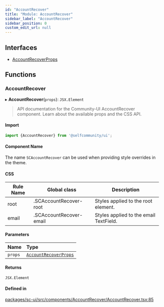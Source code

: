 ```yaml
---
id: "AccountRecover"
title: "Module: AccountRecover"
sidebar_label: "AccountRecover"
sidebar_position: 0
custom_edit_url: null
---
```


## Interfaces

- [AccountRecoverProps](../interfaces/AccountRecover.AccountRecoverProps.md)

## Functions

### AccountRecover

▸ **AccountRecover**(`props`): `JSX.Element`

> API documentation for the Community-UI AccountRecover component. Learn about the available props and the CSS API.

#### Import

```jsx
import {AccountRecover} from '@selfcommunity/ui';
```

#### Component Name

The name `SCAccountRecover` can be used when providing style overrides in the theme.

#### CSS

|Rule Name|Global class|Description|
|---|---|---|
|root|.SCAccountRecover-root|Styles applied to the root element.|
|email|.SCAccountRecover-email|Styles applied to the email TextField.|

#### Parameters

| Name | Type |
| :------ | :------ |
| `props` | [`AccountRecoverProps`](../interfaces/AccountRecover.AccountRecoverProps.md) |

#### Returns

`JSX.Element`

#### Defined in

[packages/sc-ui/src/components/AccountRecover/AccountRecover.tsx:85](https://github.com/selfcommunity/community-ui/blob/f8d581a/packages/sc-ui/src/components/AccountRecover/AccountRecover.tsx#L85)
